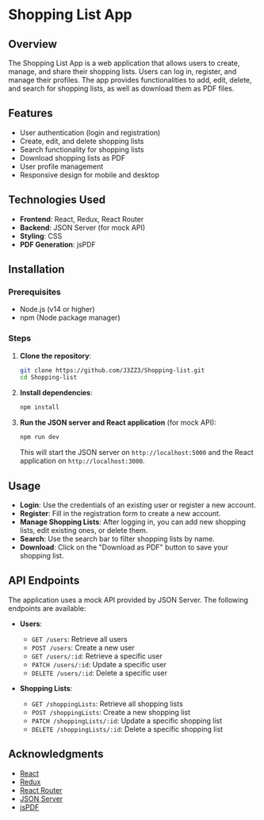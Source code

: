 # Shopping List App

## Overview
The Shopping List App is a web application that allows users to create, manage, and share their shopping lists. Users can log in, register, and manage their profiles. The app provides functionalities to add, edit, delete, and search for shopping lists, as well as download them as PDF files.

## Features
- User authentication (login and registration)
- Create, edit, and delete shopping lists
- Search functionality for shopping lists
- Download shopping lists as PDF
- User profile management
- Responsive design for mobile and desktop

## Technologies Used
- **Frontend**: React, Redux, React Router
- **Backend**: JSON Server (for mock API)
- **Styling**: CSS
- **PDF Generation**: jsPDF

## Installation

### Prerequisites
- Node.js (v14 or higher)
- npm (Node package manager)

### Steps
1. **Clone the repository**:
   ```bash
   git clone https://github.com/J3ZZ3/Shopping-list.git
   cd Shopping-list
   ```

2. **Install dependencies**:
   ```bash
   npm install
   ```

3. **Run the JSON server and React application** (for mock API):
   ```bash
   npm run dev
   ```
   This will start the JSON server on `http://localhost:5000` and the React application on `http://localhost:3000`.



## Usage
- **Login**: Use the credentials of an existing user or register a new account.
- **Register**: Fill in the registration form to create a new account.
- **Manage Shopping Lists**: After logging in, you can add new shopping lists, edit existing ones, or delete them.
- **Search**: Use the search bar to filter shopping lists by name.
- **Download**: Click on the "Download as PDF" button to save your shopping list.

## API Endpoints
The application uses a mock API provided by JSON Server. The following endpoints are available:

- **Users**:
  - `GET /users`: Retrieve all users
  - `POST /users`: Create a new user
  - `GET /users/:id`: Retrieve a specific user
  - `PATCH /users/:id`: Update a specific user
  - `DELETE /users/:id`: Delete a specific user

- **Shopping Lists**:
  - `GET /shoppingLists`: Retrieve all shopping lists
  - `POST /shoppingLists`: Create a new shopping list
  - `PATCH /shoppingLists/:id`: Update a specific shopping list
  - `DELETE /shoppingLists/:id`: Delete a specific shopping list

## Acknowledgments
- [React](https://reactjs.org/)
- [Redux](https://redux.js.org/)
- [React Router](https://reactrouter.com/)
- [JSON Server](https://github.com/typicode/json-server)
- [jsPDF](https://github.com/parallax/jsPDF)


